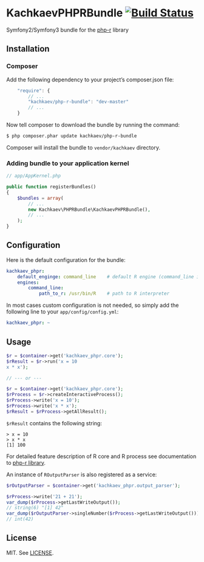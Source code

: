 KachkaevPHPRBundle [![Build Status](https://secure.travis-ci.org/kachkaev/KachkaevPHPRBundle.png)](http://travis-ci.org/kachkaev/KachkaevPHPRBundle)
==================

Symfony2/Symfony3 bundle for the [php-r](https://github.com/kachkaev/php-r) library

Installation
------------

### Composer

Add the following dependency to your project’s composer.json file:

```js
    "require": {
        // ...
        "kachkaev/php-r-bundle": "dev-master"
        // ...
    }
```
Now tell composer to download the bundle by running the command:

```bash
$ php composer.phar update kachkaev/php-r-bundle
```

Composer will install the bundle to `vendor/kachkaev` directory.

### Adding bundle to your application kernel

```php
// app/AppKernel.php

public function registerBundles()
{
    $bundles = array(
        // ...
        new Kachkaev\PHPRBundle\KachkaevPHPRBundle(),
        // ...
    );
}
```

Configuration
-------------

Here is the default configuration for the bundle:

```yml
kachkaev_phpr:
    default_enginge: command_line    # default R engine (command_line is the only one currently implemented)  
    engines:
        command_line:
            path_to_r: /usr/bin/R    # path to R interpreter
```

In most cases custom configuration is not needed, so simply add the following line to your ``app/config/config.yml``:

```yml
kachkaev_phpr: ~
```

Usage
-----

```php
$r = $container->get('kachkaev_phpr.core');
$rResult = $r->run('x = 10
x * x');

// --- or ---

$r = $container->get('kachkaev_phpr.core');
$rProcess = $r->createInteractiveProcess();
$rProcess->write('x = 10');
$rProcess->write('x * x');
$rResult = $rProcess->getAllResult();
```

```$rResult``` contains the following string:
```
> x = 10
> x * x
[1] 100
```

For detailed feature description of R core and R process see documentation to [php-r library](https://github.com/kachkaev/php-r). 

An instance of ```ROutputParser``` is also registered as a service:
```php
$rOutputParser = $container->get('kachkaev_phpr.output_parser');

$rProcess->write('21 + 21');
var_dump($rProcess->getLastWriteOutput());
// string(6) "[1] 42"
var_dump($rOutputParser->singleNumber($rProcess->getLastWriteOutput()));
// int(42)
```


License
-------

MIT. See [LICENSE](LICENSE).
